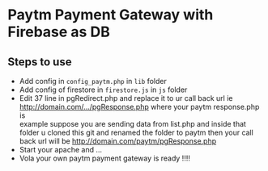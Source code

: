 # Paytm Payment Gateway with Firebase as DB

## Steps to use 

-  Add config in `config_paytm.php` in `lib` folder
-  Add config of firestore in `firestore.js` in `js` folder 
-  Edit 37 line in pgRedirect.php and replace it to ur call back url ie http://domain.com/.../pgResponse.php where your paytm response.php is <br/>example suppose you are sending data from list.php and inside that folder u cloned this git and renamed the folder to paytm then your call back url will be http://domain.com/paytm/pgResponse.php
-  Start your apache and ...
-  Vola your own paytm payment gateway is ready !!!!
